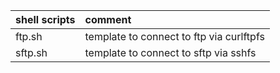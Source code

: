 | shell scripts | comment                                  |
| :------------ | :--------------------------------------- |
| ftp.sh        | template to connect to ftp via curlftpfs |
| sftp.sh       | template to connect to sftp via sshfs    |
